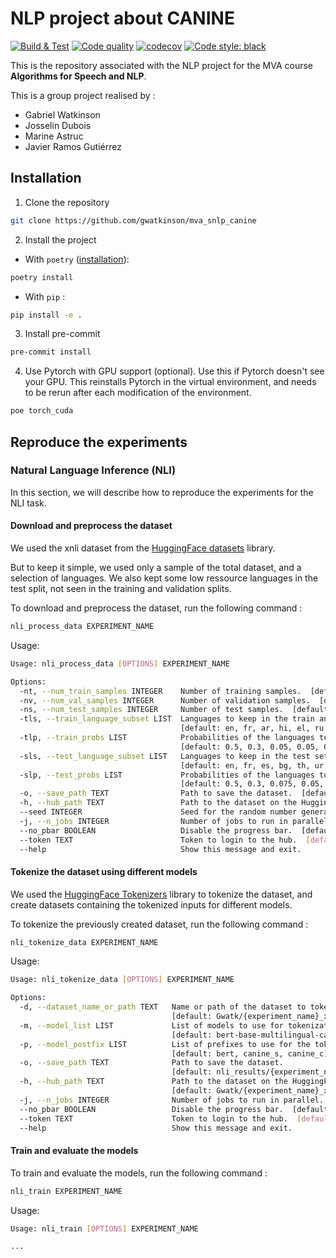 # NLP project about CANINE

[![Build & Test](https://github.com/gwatkinson/mva_snlp_canine/actions/workflows/main.yml/badge.svg)](https://github.com/gwatkinson/mva_snlp_canine/actions/workflows/main.yml)
[![Code quality](https://github.com/gwatkinson/mva_snlp_canine/actions/workflows/quality.yml/badge.svg)](https://github.com/gwatkinson/mva_snlp_canine/actions/workflows/quality.yml)
[![codecov](https://codecov.io/github/gwatkinson/mva_snlp_canine/branch/main/graph/badge.svg)](https://codecov.io/gh/gwatkinson/mva_snlp_canine)
[![Code style: black](https://img.shields.io/badge/code%20style-black-000000.svg)](https://github.com/psf/black)

This is the repository associated with the NLP project for the MVA course __Algorithms for Speech and NLP__.

This is a group project realised by :

* Gabriel Watkinson
* Josselin Dubois
* Marine Astruc
* Javier Ramos Gutiérrez

## Installation

1. Clone the repository
```bash
git clone https://github.com/gwatkinson/mva_snlp_canine
```

2. Install the project
- With `poetry` ([installation](https://python-poetry.org/docs/#installation)):
```bash
poetry install
```
- With `pip` :
```bash
pip install -e .
```

3. Install pre-commit
```bash
pre-commit install
```

4. Use Pytorch with GPU support (optional). Use this if Pytorch doesn't see your GPU. This reinstalls Pytorch in the virtual environment, and needs to be rerun after each modification of the environment.
```bash
poe torch_cuda
```

## Reproduce the experiments

### Natural Language Inference (NLI)

In this section, we will describe how to reproduce the experiments for the NLI task.

#### Download and preprocess the dataset

We used the xnli dataset from the [HuggingFace datasets](https://huggingface.co/datasets/xnli) library.

But to keep it simple, we used only a sample of the total dataset, and a selection of languages. We also kept some low ressource languages in the test split, not seen in the training and validation splits.

To download and preprocess the dataset, run the following command :
```bash
nli_process_data EXPERIMENT_NAME
```

Usage:
```bash
Usage: nli_process_data [OPTIONS] EXPERIMENT_NAME

Options:
  -nt, --num_train_samples INTEGER    Number of training samples.  [default: 30000]
  -nv, --num_val_samples INTEGER      Number of validation samples.  [default: 1500]
  -ns, --num_test_samples INTEGER     Number of test samples.  [default: 2000]
  -tls, --train_language_subset LIST  Languages to keep in the train and validation set.
                                      [default: en, fr, ar, hi, el, ru, tr, zh]
  -tlp, --train_probs LIST            Probabilities of the languages to keep in the train and validation set.
                                      [default: 0.5, 0.3, 0.05, 0.05, 0.025, 0.025, 0.025, 0.025]
  -sls, --test_language_subset LIST   Languages to keep in the test set.
                                      [default: en, fr, es, bg, th, ur, sw]
  -slp, --test_probs LIST             Probabilities of the languages to keep in the test set.
                                      [default: 0.5, 0.3, 0.075, 0.05, 0.025, 0.025, 0.025]
  -o, --save_path TEXT                Path to save the dataset.  [default: data/nli/processed_dataset]
  -h, --hub_path TEXT                 Path to the dataset on the HuggingFace Hub. [default: Gwatk/xnli_subset]
  --seed INTEGER                      Seed for the random number generator. [default: 123]
  -j, --n_jobs INTEGER                Number of jobs to run in parallel. [default: 12]
  --no_pbar BOOLEAN                   Disable the progress bar.  [default: False]
  --token TEXT                        Token to login to the hub.  [default:None]
  --help                              Show this message and exit.
```


#### Tokenize the dataset using different models

We used the [HuggingFace Tokenizers](https://huggingface.co/docs/tokenizers/python/latest/) library to tokenize the dataset, and create datasets containing the tokenized inputs for different models.


To tokenize the previously created dataset, run the following command :
```bash
nli_tokenize_data EXPERIMENT_NAME
```

Usage:
```bash
Usage: nli_tokenize_data [OPTIONS] EXPERIMENT_NAME

Options:
  -d, --dataset_name_or_path TEXT   Name or path of the dataset to tokenize.
                                    [default: Gwatk/{experiment_name}_xnli_subset]
  -m, --model_list LIST             List of models to use for tokenization.
                                    [default: bert-base-multilingual-cased, google/canine-s, google/canine-c]
  -p, --model_postfix LIST          List of prefixes to use for the tokenized datasets.
                                    [default: bert, canine_s, canine_c]
  -o, --save_path TEXT              Path to save the dataset.
                                    [default: nli_results/{experiment_name}/data/tokenized/{postfix}]
  -h, --hub_path TEXT               Path to the dataset on the HuggingFace Hub.
                                    [default: Gwatk/{experiment_name}_xnli_subset_tokenized_{postfix}]
  -j, --n_jobs INTEGER              Number of jobs to run in parallel. [default: 12]
  --no_pbar BOOLEAN                 Disable the progress bar.  [default: False]
  --token TEXT                      Token to login to the hub.  [default:None]
  --help                            Show this message and exit.
```

#### Train and evaluate the models

To train and evaluate the models, run the following command :
```bash
nli_train EXPERIMENT_NAME
```

Usage:
```bash
Usage: nli_train [OPTIONS] EXPERIMENT_NAME

...
```
